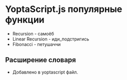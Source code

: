 # YoptaScript.js популярные функции

* Recursion - самоёб 
* Linear Recursion - иди_подстригись
* Fibonacci - петушаччи

## Расширение словаря
*  Добавлено в yoptascript файл.
